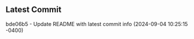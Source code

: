
## Latest Commit
bde06b5 - Update README with latest commit info (2024-09-04 10:25:15 -0400) <Yunxi-Zhou>
